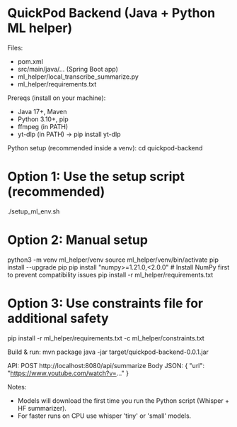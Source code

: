 QuickPod Backend (Java + Python ML helper)
========================================

Files:
  - pom.xml
  - src/main/java/...  (Spring Boot app)
  - ml_helper/local_transcribe_summarize.py
  - ml_helper/requirements.txt

Prereqs (install on your machine):
  - Java 17+, Maven
  - Python 3.10+, pip
  - ffmpeg (in PATH)
  - yt-dlp (in PATH) -> pip install yt-dlp

Python setup (recommended inside a venv):
  cd quickpod-backend
  
  # Option 1: Use the setup script (recommended)
  ./setup_ml_env.sh
  
  # Option 2: Manual setup
  python3 -m venv ml_helper/venv
  source ml_helper/venv/bin/activate
  pip install --upgrade pip
  pip install "numpy>=1.21.0,<2.0.0"  # Install NumPy first to prevent compatibility issues
  pip install -r ml_helper/requirements.txt
  
  # Option 3: Use constraints file for additional safety
  pip install -r ml_helper/requirements.txt -c ml_helper/constraints.txt

Build & run:
  mvn package
  java -jar target/quickpod-backend-0.0.1.jar

API:
  POST http://localhost:8080/api/summarize
  Body JSON: { "url": "https://www.youtube.com/watch?v=..." }

Notes:
  - Models will download the first time you run the Python script (Whisper + HF summarizer).
  - For faster runs on CPU use whisper 'tiny' or 'small' models.
